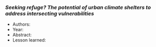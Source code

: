 ### *Seeking refuge? The potential of urban climate shelters to address intersecting vulnerabilities*
- Authors:
- Year:
- Abstract:
- Lesson learned: 
